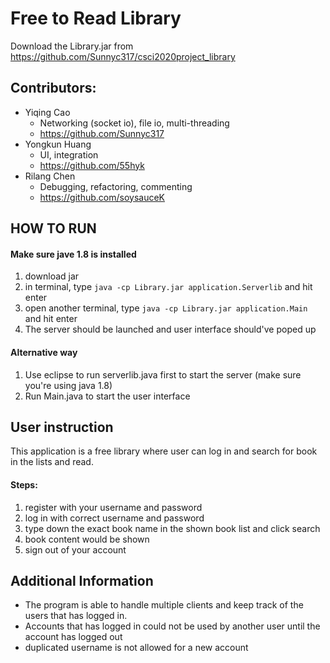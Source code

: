 # Free to Read Library
Download the Library.jar from https://github.com/Sunnyc317/csci2020project_library

## Contributors: 
- Yiqing Cao 
  - Networking (socket io), file io, multi-threading
  - https://github.com/Sunnyc317
- Yongkun Huang 
  - UI, integration
  - https://github.com/55hyk
- Rilang Chen 
  - Debugging, refactoring, commenting
  - https://github.com/soysauceK

## HOW TO RUN
#### Make sure jave 1.8 is installed
1. download jar
2. in terminal, type `java -cp Library.jar application.Serverlib` and hit enter
3. open another terminal, type `java -cp Library.jar application.Main` and hit enter
4. The server should be launched and user interface should've poped up
#### Alternative way
1. Use eclipse to run serverlib.java first to start the server (make sure you're using java 1.8)
2. Run Main.java to start the user interface

## User instruction
This application is a free library where user can log in and search for book in the lists and read. 
#### Steps: 
1. register with your username and password
2. log in with correct username and password
3. type down the exact book name in the shown book list and click search
4. book content would be shown
5. sign out of your account

## Additional Information
* The program is able to handle multiple clients and keep track of the users that has logged in. 
* Accounts that has logged in could not be used by another user until the account has logged out
* duplicated username is not allowed for a new account
